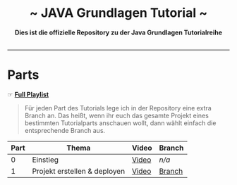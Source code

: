  <div align="center">
     <h1>~ JAVA Grundlagen Tutorial ~</h1>
     <strong>Dies ist die offizielle Repository zu der Java Grundlagen Tutorialreihe</strong><br><br>

 </div>

---

# Parts

☞ **[Full Playlist](https://www.youtube.com/playlist?list=PLthqW7GiLEwKGzfoT7mJ4FkgIjV_6lM1L)**

> Für jeden Part des Tutorials lege ich in der Repository eine extra Branch an. Das heißt, wenn ihr euch das gesamte Projekt eines bestimmten Tutorialparts anschauen wollt, dann wählt einfach die entsprechende Branch aus. 

| Part | Thema | Video | Branch |
|------|-------|-------|--------|
| 0 | Einstieg | [Video](https://www.youtube.com/watch?v=tTXHwWcUrDE) | *n/a* |
| 1 | Projekt erstellen & deployen | [Video](https://youtu.be/Lap1SIzYcNk) | [Branch](https://github.com/zekroTJA/JavaTutorial/tree/part-01) | 

